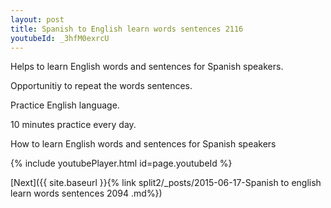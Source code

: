 ```yaml
---
layout: post
title: Spanish to English learn words sentences 2116 
youtubeId: _3hfM0exrcU
---
```

 
 
Helps to learn English words and sentences for Spanish speakers.

Opportunitiy to repeat the words sentences. 

Practice English language. 
 
10 minutes practice every day. 
 
How to learn English words and sentences for Spanish speakers 
 
{% include youtubePlayer.html id=page.youtubeId %}
 
 
[Next]({{ site.baseurl }}{% link  split2/_posts/2015-06-17-Spanish to english learn words sentences 2094 .md%})
 
